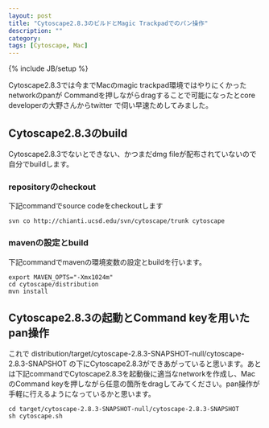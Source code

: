 ```yaml
---
layout: post
title: "Cytoscape2.8.3のビルドとMagic Trackpadでのパン操作"
description: ""
category: 
tags: [Cytoscape, Mac]
---
```

{% include JB/setup %}

Cytoscape2.8.3では今までMacのmagic trackpad環境ではやりにくかったnetworkのpanが
Commandを押しながらdragすることで可能になったとcore developerの大野さんからtwitter
で伺い早速ためしてみました。

## Cytoscape2.8.3のbuild

Cytoscape2.8.3でないとできない、かつまだdmg fileが配布されていないので自分でbuildします。

### repositoryのcheckout

下記commandでsource codeをcheckoutします

    svn co http://chianti.ucsd.edu/svn/cytoscape/trunk cytoscape

### mavenの設定とbuild

下記commandでmavenの環境変数の設定とbuildを行います。

    export MAVEN_OPTS="-Xmx1024m"
    cd cytoscape/distribution
    mvn install

## Cytoscape2.8.3の起動とCommand keyを用いたpan操作

これで distribution/target/cytoscape-2.8.3-SNAPSHOT-null/cytoscape-2.8.3-SNAPSHOT の下にCytoscape2.8.3ができあがっていると思います。あとは下記commandでCytoscape2.8.3を起動後に適当なnetworkを作成し、MacのCommand keyを押しながら任意の箇所をdragしてみてください。pan操作が手軽に行えるようになっているかと思います。

    cd target/cytoscape-2.8.3-SNAPSHOT-null/cytoscape-2.8.3-SNAPSHOT
    sh cytoscape.sh
